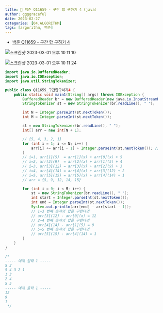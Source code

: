```yaml
---
title: 🐣 백준 Q11659 - 구간 합 구하기 4 (java)
author: ggggraceful
date: 2023-02-27
categories: [04.ALGORITHM]
tags: [argorithm, 백준]
---
```


- [백준 Q11659 - 구간 합 구하기 4](https://www.acmicpc.net/problem/11659)

![스크린샷 2023-03-01 오후 10 11 10](https://user-images.githubusercontent.com/109974940/222148756-40767c23-8885-4822-9578-22239e02e827.png)

![스크린샷 2023-03-01 오후 10 11 24](https://user-images.githubusercontent.com/109974940/222148766-00f4dc1a-edab-4f6a-bc39-d8346ee77f15.png)



```java
import java.io.BufferedReader;
import java.io.IOException;
import java.util.StringTokenizer;

public class Q11659_구간합구하기4 {
	public static void main1(String[] args) throws IOException {
		BufferedReader br = new BufferedReader(new java.io.InputStreamReader(System.in));
		StringTokenizer st = new StringTokenizer(br.readLine(), " ");

		int N = Integer.parseInt(st.nextToken());
		int M = Integer.parseInt(st.nextToken());

		st = new StringTokenizer(br.readLine(), " ");
		int[] arr = new int[N + 1];

		// {5, 4, 3, 2, 1}
		for (int i = 1; i <= N; i++) {
			arr[i] += arr[i - 1] + Integer.parseInt(st.nextToken()); // 누적합을 미리 구해 더해줌
		}
		// i=1, arr[1](5)  = arr[1](x) + arr[0](x) + 5
		// i=2, arr[2](9)  = arr[2](x) + arr[1](5) + 4
		// i=3, arr[3](12) = arr[3](x) + arr[2](9) + 3
		// i=4, arr[4](14) = arr[4](x) + arr[3](12) + 2
		// i=5, arr[5](15) = arr[5](x) + arr[4](14) + 1
		// arr = {5, 9, 12, 14, 15}

		for (int i = 0; i < M; i++) {
			st = new StringTokenizer(br.readLine(), " ");
			int start = Integer.parseInt(st.nextToken());
			int end = Integer.parseInt(st.nextToken());
			System.out.println(arr[end] - arr[start - 1]);
			// 1~3 번째 숫자의 합을 구한다면
			// arr[3](12) - arr[0](x) = 12
			// 2~4 번째 숫자의 합을 구한다면
			// arr[4](14) - arr[1](5) = 9
			// 5~5 번째 숫자의 합을 구한다면
			// arr[5](15) - arr[4](14) = 1
		}
	}
}

/*
----- 예제 입력 1 -----
5 3
5 4 3 2 1
1 3
2 4
5 5
----- 예제 출력 1 -----
12
9
1
 */

```

